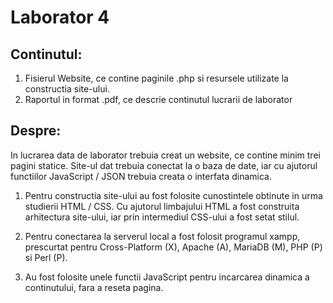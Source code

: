 # Laborator 4

Continutul:
----------------------------------------------------------------------
1. Fisierul Website, ce contine paginile .php si resursele utilizate
   la constructia site-ului.
2. Raportul in format .pdf, ce descrie continutul lucrarii de 
   laborator

Despre:
----------------------------------------------------------------------
In lucrarea data de laborator trebuia creat un website, ce contine
minim trei pagini statice. Site-ul dat trebuia conectat la o baza
de date, iar cu ajutorul functiilor JavaScript / JSON trebuia creata
o interfata dinamica.

   1. Pentru constructia site-ului au fost folosite cunostintele obtinute
	  in urma studierii HTML / CSS. Cu ajutorul limbajului HTML a fost
	  construita arhitectura site-ului, iar prin intermediul CSS-ului a
	  fost setat stilul.
	  
   2. Pentru conectarea la serverul local a fost folosit programul xampp,
	  prescurtat pentru Cross-Platform (X), Apache (A), MariaDB (M), PHP (P)
	  si Perl (P).
	  
   3. Au fost folosite unele functii JavaScript pentru incarcarea dinamica
      a continutului, fara a reseta pagina.


   